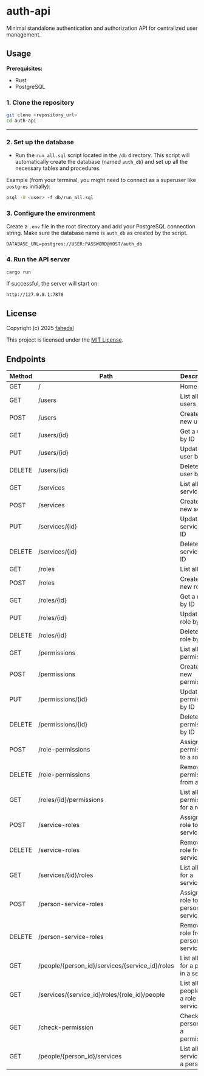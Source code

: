 # auth-api

Minimal standalone authentication and authorization API for centralized user management.

## Usage

**Prerequisites:**

* Rust
* PostgreSQL

### 1. Clone the repository

```bash
git clone <repository_url>
cd auth-api
```

---

### 2. Set up the database

*   Run the `run_all.sql` script located in the `/db` directory. This script will automatically create the database (named `auth_db`) and set up all the necessary tables and procedures.

Example (from your terminal, you might need to connect as a superuser like `postgres` initially):

```bash
psql -U <user> -f db/run_all.sql
```

### 3. Configure the environment

Create a `.env` file in the root directory and add your PostgreSQL connection string. Make sure the database name is `auth_db` as created by the script.

```env
DATABASE_URL=postgres://USER:PASSWORD@HOST/auth_db
```

### 4. Run the API server

```bash
cargo run
```

If successful, the server will start on:

```
http://127.0.0.1:7878
```

## License

Copyright (c) 2025
[fahedsl](https://gitlab.com/fahedsl)

This project is licensed under the [MIT License](https://opensource.org/licenses/MIT).

## Endpoints

| Method | Path                                      | Description                                |
|--------|-------------------------------------------|--------------------------------------------|
| GET    | /                                         | Home                                       |
| GET    | /users                                    | List all users                             |
| POST   | /users                                    | Create a new user                          |
| GET    | /users/{id}                               | Get a user by ID                           |
| PUT    | /users/{id}                               | Update a user by ID                        |
| DELETE | /users/{id}                               | Delete a user by ID                        |
| GET    | /services                                 | List all services                          |
| POST   | /services                                 | Create a new service                       |
| PUT    | /services/{id}                            | Update a service by ID                     |
| DELETE | /services/{id}                            | Delete a service by ID                     |
| GET    | /roles                                    | List all roles                             |
| POST   | /roles                                    | Create a new role                          |
| GET    | /roles/{id}                               | Get a role by ID                           |
| PUT    | /roles/{id}                               | Update a role by ID                        |
| DELETE | /roles/{id}                               | Delete a role by ID                        |
| GET    | /permissions                              | List all permissions                       |
| POST   | /permissions                              | Create a new permission                    |
| PUT    | /permissions/{id}                         | Update a permission by ID                  |
| DELETE | /permissions/{id}                         | Delete a permission by ID                  |
| POST   | /role-permissions                         | Assign a permission to a role              |
| DELETE | /role-permissions                         | Remove a permission from a role            |
| GET    | /roles/{id}/permissions                   | List all permissions for a role            |
| POST   | /service-roles                            | Assign a role to a service                 |
| DELETE | /service-roles                            | Remove a role from a service               |
| GET    | /services/{id}/roles                      | List all roles for a service               |
| POST   | /person-service-roles                     | Assign a role to a person in a service     |
| DELETE | /person-service-roles                     | Remove a role from a person in a service   |
| GET    | /people/{person_id}/services/{service_id}/roles | List all roles for a person in a service   |
| GET    | /services/{service_id}/roles/{role_id}/people | List all people with a role in a service |
| GET    | /check-permission                         | Check if a person has a permission         |
| GET    | /people/{person_id}/services              | List all services for a person             |
